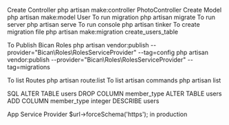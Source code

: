Create Controller
php artisan make:controller PhotoController
Create Model
php artisan make:model User
To run migration
php artisan migrate
To run server
php artisan serve
To run console
php artisan tinker
To create migration file
php artisan make:migration create_users_table


To Publish Bican Roles
php artisan vendor:publish --provider="Bican\Roles\RolesServiceProvider" --tag=config
php artisan vendor:publish --provider="Bican\Roles\RolesServiceProvider" --tag=migrations

To list Routes 
php artisan route:list
To list artisan commands
php artisan list


SQL
ALTER TABLE users DROP COLUMN member_type
ALTER TABLE users ADD COLUMN member_type integer
DESCRIBE users

App Service Provider 
$url->forceSchema('https'); in production